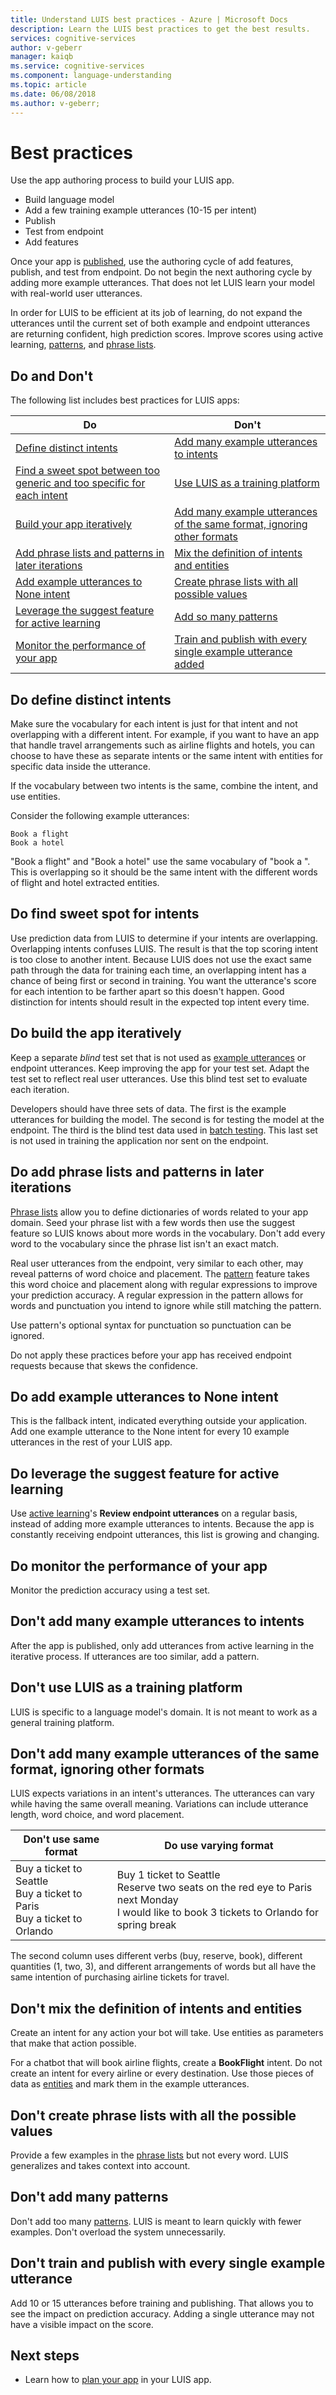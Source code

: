 ```yaml
---
title: Understand LUIS best practices - Azure | Microsoft Docs
description: Learn the LUIS best practices to get the best results.
services: cognitive-services
author: v-geberr
manager: kaiqb
ms.service: cognitive-services
ms.component: language-understanding
ms.topic: article
ms.date: 06/08/2018
ms.author: v-geberr;
---
```

# Best practices
Use the app authoring process to build your LUIS app. 

* Build language model
* Add a few training example utterances (10-15 per intent)
* Publish 
* Test from endpoint 
* Add features

Once your app is [published](luis-how-to-publish-app.md), use the authoring cycle of add features, publish, and test from endpoint. Do not begin the next authoring cycle by adding more example utterances. That does not let LUIS learn your model with real-world user utterances. 

In order for LUIS to be efficient at its job of learning, do not expand the utterances until the current set of both example and endpoint utterances are returning confident, high prediction scores. Improve scores using active learning, [patterns](luis-concept-patterns.md), and [phrase lists](luis-concept-feature.md). 

## Do and Don't
The following list includes best practices for LUIS apps:

|Do|Don't|
|--|--|
|[Define distinct intents](#do-define-distinct-intents) |[Add many example utterances to intents](#dont-add-many-example-utterances-to-intents) |
|[Find a sweet spot between too generic and too specific for each intent](#do-find-sweet-spot-for-intents)|[Use LUIS as a training platform](#dont-use-luis-as-a-training-platform)|
|[Build your app iteratively](#do-build-the-app-iteratively)|[Add many example utterances of the same format, ignoring other formats](#dont-add-many-example-utterances-of-the-same-format-ignoring-other-formats)|
|[Add phrase lists and patterns in later iterations](#do-add-phrase-lists-and-patterns-in-later-iterations)|[Mix the definition of intents and entities](#dont-mix-the-definition-of-intents-and-entities)|
|[Add example utterances to None intent](#do-add-example-utterances-to-none-intent)|[Create phrase lists with all possible values](#dont-create-phrase-lists-with-all-the-possible-values)|
|[Leverage the suggest feature for active learning](#do-leverage-the-suggest-feature-for-active-learning)|[Add so many patterns](#dont-add-many-patterns)|
|[Monitor the performance of your app](#do-monitor-the-performance-of-your-app)|[Train and publish with every single example utterance added](#dont-train-and-publish-with-every-single-example-utterance)|

## Do define distinct intents
Make sure the vocabulary for each intent is just for that intent and not overlapping with a different intent. For example, if you want to have an app that handle travel arrangements such as airline flights and hotels, you can choose to have these as separate intents or the same intent with entities for specific data inside the utterance.

If the vocabulary between two intents is the same, combine the intent, and use entities. 

Consider the following example utterances:

```
Book a flight
Book a hotel
```

"Book a flight" and "Book a hotel" use the same vocabulary of "book a ". This is overlapping so it should be the same intent with the different words of flight and hotel extracted entities. 

## Do find sweet spot for intents
Use prediction data from LUIS to determine if your intents are overlapping. Overlapping intents confuses LUIS. The result is that the top scoring intent is too close to another intent. Because LUIS does not use the exact same path through the data for training each time, an overlapping intent has a chance of being first or second in training. You want the utterance's score for each intention to be farther apart so this doesn't happen. Good distinction for intents should result in the expected top intent every time. 
 
## Do build the app iteratively
Keep a separate *blind* test set that is not used as [example utterances](luis-concept-utterance.md) or endpoint utterances. Keep improving the app for your test set. Adapt the test set to reflect real user utterances. Use this blind test set to evaluate each iteration. 

Developers should have three sets of data. The first is the example utterances for building the model. The second is for testing the model at the endpoint. The third is the blind test data used in [batch testing](luis-how-to-batch-test.md). This last set is not used in training the application nor sent on the endpoint.  

## Do add phrase lists and patterns in later iterations
[Phrase lists](luis-concept-feature.md) allow you to define dictionaries of words related to your app domain. Seed your phrase list with a few words then use the suggest feature so LUIS knows about more words in the vocabulary. Don't add every word to the vocabulary since the phrase list isn't an exact match. 

Real user utterances from the endpoint, very similar to each other, may reveal patterns of word choice and placement. The [pattern](luis-concept-patterns.md) feature takes this word choice and placement along with regular expressions to improve your prediction accuracy. A regular expression in the pattern allows for words and punctuation you intend to ignore while still matching the pattern. 

Use pattern's optional syntax for punctuation so punctuation can be ignored.

Do not apply these practices before your app has received endpoint requests because that skews the confidence.  

## Do add example utterances to None intent
This is the fallback intent, indicated everything outside your application. Add one example utterance to the None intent for every 10 example utterances in the rest of your LUIS app.

## Do leverage the suggest feature for active learning
Use [active learning](label-suggested-utterances.md)'s **Review endpoint utterances** on a regular basis, instead of adding more example utterances to intents. Because the app is constantly receiving endpoint utterances, this list is growing and changing.

## Do monitor the performance of your app
Monitor the prediction accuracy using a test set. 

## Don't add many example utterances to intents
After the app is published, only add utterances from active learning in the iterative process. If utterances are too similar, add a pattern. 

## Don't use LUIS as a training platform
LUIS is specific to a language model's domain. It is not meant to work as a general training platform. 

## Don't add many example utterances of the same format, ignoring other formats
LUIS expects variations in an intent's utterances. The utterances can vary while having the same overall meaning. Variations can include utterance length, word choice, and word placement. 

|Don't use same format|Do use varying format|
|--|--|
|Buy a ticket to Seattle<br>Buy a ticket to Paris<br>Buy a ticket to Orlando|Buy 1 ticket to Seattle<br>Reserve two seats on the red eye to Paris next Monday<br>I would like to book 3 tickets to Orlando for spring break|

The second column uses different verbs (buy, reserve, book), different quantities (1, two, 3), and different arrangements of words but all have the same intention of purchasing airline tickets for travel. 

## Don't mix the definition of intents and entities
Create an intent for any action your bot will take. Use entities as parameters that make that action possible. 

For a chatbot that will book airline flights, create a **BookFlight** intent. Do not create an intent for every airline or every destination. Use those pieces of data as [entities](luis-concept-entity-types.md) and mark them in the example utterances. 

## Don't create phrase lists with all the possible values
Provide a few examples in the [phrase lists](luis-concept-feature.md) but not every word. LUIS generalizes and takes context into account. 

## Don't add many patterns
Don't add too many [patterns](luis-concept-patterns.md). LUIS is meant to learn quickly with fewer examples. Don't overload the system unnecessarily.

## Don't train and publish with every single example utterance
Add 10 or 15 utterances before training and publishing. That allows you to see the impact on prediction accuracy. Adding a single utterance may not have a visible impact on the score. 

## Next steps

* Learn how to [plan your app](luis-how-plan-your-app.md) in your LUIS app.